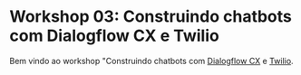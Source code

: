 # Workshop 03: Construindo chatbots com Dialogflow CX e Twilio

Bem vindo ao workshop "Construindo chatbots com [Dialogflow CX](https://cloud.google.com/dialogflow) e [Twilio](https://www.twilio.com).
